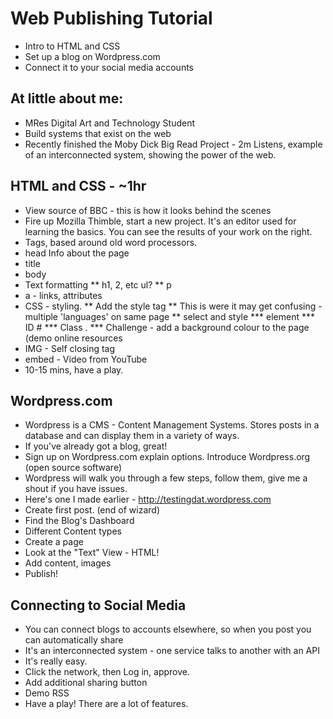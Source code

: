 # Web Publishing Tutorial

* Intro to HTML and CSS
* Set up a blog on Wordpress.com
* Connect it to your social media accounts

## At little about me:

* MRes Digital Art and Technology Student
* Build systems that exist on the web
* Recently finished the Moby Dick Big Read Project - 2m Listens, example of an interconnected system, showing the power of the web.

## HTML and CSS - ~1hr

* View source of BBC - this is how it looks behind the scenes
* Fire up Mozilla Thimble, start a new project. It's an editor used for learning the basics. You can see the results of your work on the right.
* Tags, based around old word processors. 
* head Info about the page
* title
* body
* Text formatting
** h1, 2, etc ul?
** p
* a - links, attributes
* CSS - styling.
** Add the style tag
** This is were it may get confusing - multiple 'languages' on same page
** select and style
*** element
*** ID #
*** Class .
*** Challenge - add a background colour to the page (demo online resources
* IMG - Self closing tag
* embed - Video from YouTube
* 10-15 mins, have a play.

## Wordpress.com

* Wordpress is a CMS - Content Management Systems. Stores posts in a database and can display them in a variety of ways.
* If you've already got a blog, great!
* Sign up on Wordpress.com explain options. Introduce Wordpress.org (open source software)
* Wordpress will walk you through a few steps, follow them, give me a shout if you have issues.
* Here's one I made earlier - http://testingdat.wordpress.com
* Create first post. (end of wizard)
* Find the Blog's Dashboard
* Different Content types
* Create a page
* Look at the "Text" View - HTML!
* Add content, images
* Publish!

## Connecting to Social Media

* You can connect blogs to accounts elsewhere, so when you post you can automatically share
* It's an interconnected system -  one service talks to another with an API
* It's really easy.
* Click the network, then Log in, approve.
* Add additional sharing button
* Demo RSS
* Have a play! There are a lot of features.

